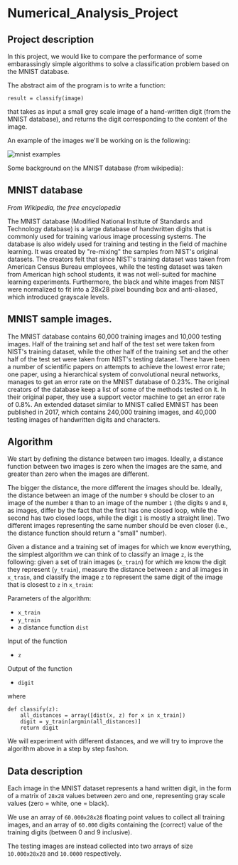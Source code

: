 # Numerical_Analysis_Project

## Project description

In this project, we would like to compare the performance of some embarassingly simple algorithms to solve a classification problem based on the MNIST database. 

The abstract aim of the program is to write a function:

```
result = classify(image)
```

that takes as input a small grey scale image of a hand-written digit (from the MNIST database), and returns the digit corresponding to the content of the image.

An example of the images we'll be working on is the following:

![mnist examples](https://m-alcu.github.io/assets/mnist.png)

Some background on the MNIST database (from wikipedia):


## MNIST database

*From Wikipedia, the free encyclopedia*

The MNIST database (Modified National Institute of Standards and Technology database) is a large database of handwritten digits that is commonly used for training various image processing systems. The database is also widely used for training and testing in the field of machine learning. It was created by "re-mixing" the samples from NIST's original datasets. The creators felt that since NIST's training dataset was taken from American Census Bureau employees, while the testing dataset was taken from American high school students, it was not well-suited for machine learning experiments. Furthermore, the black and white images from NIST were normalized to fit into a 28x28 pixel bounding box and anti-aliased, which introduced grayscale levels.

## MNIST sample images.

The MNIST database contains 60,000 training images and 10,000 testing images. Half of the training set and half of the test set were taken from NIST's training dataset, while the other half of the training set and the other half of the test set were taken from NIST's testing dataset. There have been a number of scientific papers on attempts to achieve the lowest error rate; one paper, using a hierarchical system of convolutional neural networks, manages to get an error rate on the MNIST database of 0.23%. The original creators of the database keep a list of some of the methods tested on it. In their original paper, they use a support vector machine to get an error rate of 0.8%. An extended dataset similar to MNIST called EMNIST has been published in 2017, which contains 240,000 training images, and 40,000 testing images of handwritten digits and characters.

## Algorithm

We start by defining the distance between two images. Ideally, a distance function between two images is zero when the images are the same, and greater than zero when the images are different. 

The bigger the distance, the more different the images should be. Ideally, the distance between an image of the number `9` should be closer to an image of the number `8` than to an image of the number `1` (the digits `9` and `8`, as images, differ by the fact that the first has one closed loop, while the second has two closed loops, while the digit `1` is mostly a straight line). Two different images representing the same number should be even closer (i.e., the distance function should return a "small" number).

Given a distance and a training set of images for which we know everything, the simplest algorithm we can think of to classify an image `z`, is the following: given a set of train images (`x_train`) for which we know the digit they represent (`y_train`), measure the distance between `z` and all images in `x_train`, and classify the image `z` to represent the same digit of the image that is closest to `z` in `x_train`:

Parameters of the algorithm:

- `x_train`
- `y_train`
- a distance function `dist`  

Input of the function

- `z`

Output of the function

- `digit`

where 

```
def classify(z):
    all_distances = array([dist(x, z) for x in x_train])
    digit = y_train[argmin(all_distances)]
    return digit
```

We will experiment with different distances, and we will try to improve the algorithm above in a step by step fashon.

## Data description

Each image in the MNIST dataset represents a hand written digit, in the form of a matrix of `28x28` values between zero and one, representing gray scale values (zero = white, one = black).

We use an array of `60.000x28x28` floating point values to collect all training images, and an array of `60.000` digits containing the (correct) value of the training digits (between 0 and 9 inclusive).

The testing images are instead collected into two arrays of size `10.000x28x28` and `10.0000` respectively.
